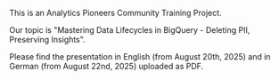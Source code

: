 This is an Analytics Pioneers Community Training Project. 

Our topic is "Mastering Data Lifecycles in BigQuery - Deleting PII, Preserving Insights". 

Please find the presentation in English (from August 20th, 2025) and in German (from August 22nd, 2025) uploaded as PDF.
